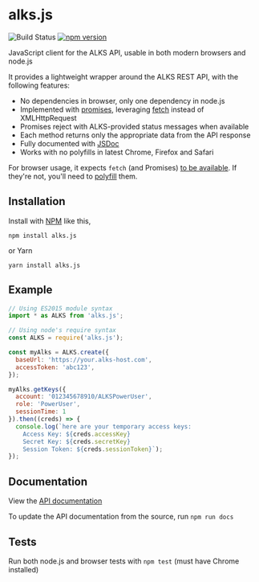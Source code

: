 # alks.js

![Build Status](https://github.com/Cox-Automotive/alks.js/actions/workflows/build-and-test.yml/badge.svg)
[![npm version](https://badge.fury.io/js/alks.js.svg)](https://www.npmjs.com/package/alks.js)

JavaScript client for the ALKS API, usable in both modern browsers and node.js

It provides a lightweight wrapper around the ALKS REST API, with the following features:
* No dependencies in browser, only one dependency in node.js
* Implemented with [promises](https://promisesaplus.com/), leveraging [fetch](https://developer.mozilla.org/en-US/docs/Web/API/Fetch_API) instead of XMLHttpRequest
* Promises reject with ALKS-provided status messages when available
* Each method returns only the appropriate data from the API response
* Fully documented with [JSDoc](http://usejsdoc.org/)
* Works with no polyfills in latest Chrome, Firefox and Safari

For browser usage, it expects `fetch` (and Promises) [to be available](http://caniuse.com/#search=Fetch).  If they're not, you'll need to [polyfill](https://github.com/github/fetch) them.

## Installation

Install with [NPM](https://www.npmjs.com/package/alks.js) like this,
```
npm install alks.js
```

or Yarn
```
yarn install alks.js
```

## Example

```javascript
// Using ES2015 module syntax
import * as ALKS from 'alks.js';

// Using node's require syntax
const ALKS = require('alks.js');

const myAlks = ALKS.create({
  baseUrl: 'https://your.alks-host.com',
  accessToken: 'abc123',
});

myAlks.getKeys({
  account: '012345678910/ALKSPowerUser',
  role: 'PowerUser',
  sessionTime: 1
}).then((creds) => {
  console.log(`here are your temporary access keys:
    Access Key: ${creds.accessKey}
    Secret Key: ${creds.secretKey}
    Session Token: ${creds.sessionToken}`);
});
```

## Documentation
View the [API documentation](https://cox-automotive.github.io/alks.js/)

To update the API documentation from the source, run `npm run docs`

## Tests
Run both node.js and browser tests with `npm test` (must have Chrome installed)
